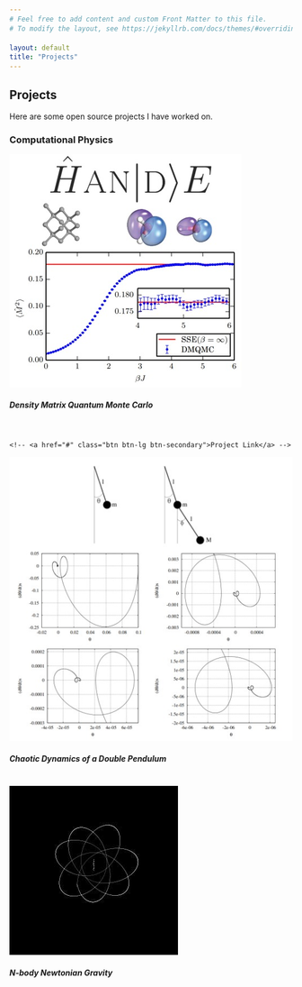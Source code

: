 ```yaml
---
# Feel free to add content and custom Front Matter to this file.
# To modify the layout, see https://jekyllrb.com/docs/themes/#overriding-theme-defaults

layout: default
title: "Projects"
---
```


<h2 class="cover-heading">Projects</h2>
<p>Here are some open source projects I have worked on.</p>
<h3 class="cover-heading">Computational Physics</h3>
<div class="row">
    <div class="card card-small">
  <img class="card-img-top" src="./assets/images/dmqmc.jpg" alt="Density Matrix Quantum Monte Carlo and the HANDE code">
  <div class="card-body">
    <h5 class="card-title">Density Matrix Quantum Monte Carlo</h5>
    <a href="http://www.hande.org.uk/"><i class="fa fa-link" aria-hidden="true"></i></a> &nbsp;
    <a href="https://github.com/hande-qmc/hande"><i class="fa fa-github" aria-hidden="true"></i></a> &nbsp;
    <a href="https://journals.aps.org/prb/abstract/10.1103/PhysRevB.89.245124"><i class="fa fa-file" aria-hidden="true"></i></a> &nbsp;

    <!-- <a href="#" class="btn btn-lg btn-secondary">Project Link</a> -->
  </div>
</div>

<div class="card card-small">
<img class="card-img-top" src="./assets/images/double_pendulum.jpg" alt="Simulating the dynamics of a double pendulum">
<div class="card-body">
<h5 class="card-title">Chaotic Dynamics of a Double Pendulum</h5>
<!-- <p class="card-text">Some quick example text to build on the card title and make up the bulk of the card's content.</p> -->
<a href="https://github.com/TWRogers/DoublePendulumSimulation"><i class="fa fa-github" aria-hidden="true"></i></a> &nbsp;
<a href="https://github.com/TWRogers/DoublePendulumSimulation/blob/master/pendulum_report/Project_A_Report.pdf"><i class="fa fa-file" aria-hidden="true"></i></a> &nbsp;
</div>
</div>
<div class="card card-small">
<img class="card-img-top" src="./assets/images/gravity.png" alt="Simulating N-body Newtonian gravity">
<div class="card-body">
<h5 class="card-title">N-body Newtonian Gravity</h5>
<!-- <p class="card-text">Some quick example text to build on the card title and make up the bulk of the card's content.</p> -->
<!-- <a href="#" class="btn btn-lg btn-secondary">Project Link</a> -->
<a href="https://github.com/TWRogers/NBodyNewtonianGravity"><i class="fa fa-github" aria-hidden="true"></i></a> &nbsp;
<a href="https://github.com/TWRogers/NBodyNewtonianGravity/blob/master/gravity_report/gravity.pdf"><i class="fa fa-file" aria-hidden="true"></i></a> &nbsp;

</div>
</div>
</div>
